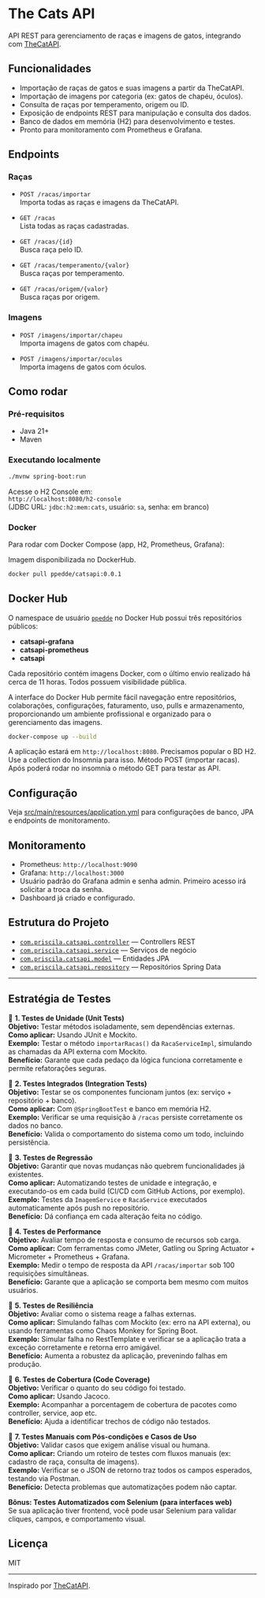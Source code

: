 # The Cats API

API REST para gerenciamento de raças e imagens de gatos, integrando com [TheCatAPI](https://thecatapi.com/).

## Funcionalidades

- Importação de raças de gatos e suas imagens a partir da TheCatAPI.
- Importação de imagens por categoria (ex: gatos de chapéu, óculos).
- Consulta de raças por temperamento, origem ou ID.
- Exposição de endpoints REST para manipulação e consulta dos dados.
- Banco de dados em memória (H2) para desenvolvimento e testes.
- Pronto para monitoramento com Prometheus e Grafana.

## Endpoints

### Raças

- `POST /racas/importar`  
  Importa todas as raças e imagens da TheCatAPI.

- `GET /racas`  
  Lista todas as raças cadastradas.

- `GET /racas/{id}`  
  Busca raça pelo ID.

- `GET /racas/temperamento/{valor}`  
  Busca raças por temperamento.

- `GET /racas/origem/{valor}`  
  Busca raças por origem.

### Imagens

- `POST /imagens/importar/chapeu`  
  Importa imagens de gatos com chapéu.

- `POST /imagens/importar/oculos`  
  Importa imagens de gatos com óculos.

## Como rodar

### Pré-requisitos

- Java 21+
- Maven

### Executando localmente

```sh
./mvnw spring-boot:run
```

Acesse o H2 Console em:  
`http://localhost:8080/h2-console`  
(JDBC URL: `jdbc:h2:mem:cats`, usuário: `sa`, senha: em branco)

### Docker

Para rodar com Docker Compose (app, H2, Prometheus, Grafana):

Imagem disponibilizada no DockerHub.

```sh
docker pull ppedde/catsapi:0.0.1
```

## Docker Hub

O namespace de usuário [`ppedde`](https://hub.docker.com/u/ppedde) no Docker Hub possui três repositórios públicos:

- **catsapi-grafana**
- **catsapi-prometheus**
- **catsapi**

Cada repositório contém imagens Docker, com o último envio realizado há cerca de 11 horas. Todos possuem visibilidade pública.

A interface do Docker Hub permite fácil navegação entre repositórios, colaborações, configurações, faturamento, uso, pulls e armazenamento, proporcionando um ambiente profissional e organizado para o gerenciamento das imagens.

```sh
docker-compose up --build
```

A aplicação estará em `http://localhost:8080`. 
Precisamos popular o BD H2. Use a collection do Insomnia para isso. Método POST (importar racas).
Após poderá rodar no insomnia o método GET para testar as API.

## Configuração

Veja [src/main/resources/application.yml](src/main/resources/application.yml) para configurações de banco, JPA e endpoints de monitoramento.

## Monitoramento

- Prometheus: `http://localhost:9090`
- Grafana: `http://localhost:3000`
- Usuário padrão do Grafana admin e senha admin. Primeiro acesso irá solicitar a troca da senha.
- Dashboard já criado e configurado.

## Estrutura do Projeto

- [`com.priscila.catsapi.controller`](src/main/java/com/priscila/catsapi/controller) — Controllers REST
- [`com.priscila.catsapi.service`](src/main/java/com/priscila/catsapi/service) — Serviços de negócio
- [`com.priscila.catsapi.model`](src/main/java/com/priscila/catsapi/model) — Entidades JPA
- [`com.priscila.catsapi.repository`](src/main/java/com/priscila/catsapi/repository) — Repositórios Spring Data

---

##  Estratégia de Testes

🔹 **1. Testes de Unidade (Unit Tests)**  
**Objetivo:** Testar métodos isoladamente, sem dependências externas.  
**Como aplicar:** Usando JUnit e Mockito.  
**Exemplo:** Testar o método `importarRacas()` da `RacaServiceImpl`, simulando as chamadas da API externa com Mockito.  
**Benefício:** Garante que cada pedaço da lógica funciona corretamente e permite refatorações seguras.

🔹 **2. Testes Integrados (Integration Tests)**  
**Objetivo:** Testar se os componentes funcionam juntos (ex: serviço + repositório + banco).  
**Como aplicar:** Com `@SpringBootTest` e banco em memória H2.  
**Exemplo:** Verificar se uma requisição à `/racas` persiste corretamente os dados no banco.  
**Benefício:** Valida o comportamento do sistema como um todo, incluindo persistência.

🔹 **3. Testes de Regressão**  
**Objetivo:** Garantir que novas mudanças não quebrem funcionalidades já existentes.  
**Como aplicar:** Automatizando testes de unidade e integração, e executando-os em cada build (CI/CD com GitHub Actions, por exemplo).  
**Exemplo:** Testes da `ImagemService` e `RacaService` executados automaticamente após push no repositório.  
**Benefício:** Dá confiança em cada alteração feita no código.

🔹 **4. Testes de Performance**  
**Objetivo:** Avaliar tempo de resposta e consumo de recursos sob carga.  
**Como aplicar:** Com ferramentas como JMeter, Gatling ou Spring Actuator + Micrometer + Prometheus + Grafana.  
**Exemplo:** Medir o tempo de resposta da API `/racas/importar` sob 100 requisições simultâneas.  
**Benefício:** Garante que a aplicação se comporta bem mesmo com muitos usuários.

🔹 **5. Testes de Resiliência**  
**Objetivo:** Avaliar como o sistema reage a falhas externas.  
**Como aplicar:** Simulando falhas com Mockito (ex: erro na API externa), ou usando ferramentas como Chaos Monkey for Spring Boot.  
**Exemplo:** Simular falha no RestTemplate e verificar se a aplicação trata a exceção corretamente e retorna erro amigável.  
**Benefício:** Aumenta a robustez da aplicação, prevenindo falhas em produção.

🔹 **6. Testes de Cobertura (Code Coverage)**  
**Objetivo:** Verificar o quanto do seu código foi testado.  
**Como aplicar:** Usando Jacoco.  
**Exemplo:** Acompanhar a porcentagem de cobertura de pacotes como controller, service, aop etc.  
**Benefício:** Ajuda a identificar trechos de código não testados.

🔹 **7. Testes Manuais com Pós-condições e Casos de Uso**  
**Objetivo:** Validar casos que exigem análise visual ou humana.  
**Como aplicar:** Criando um roteiro de testes com fluxos manuais (ex: cadastro de raça, consulta de imagens).  
**Exemplo:** Verificar se o JSON de retorno traz todos os campos esperados, testando via Postman.  
**Benefício:** Detecta problemas que automatizações podem não captar.

**Bônus: Testes Automatizados com Selenium (para interfaces web)**  
Se sua aplicação tiver frontend, você pode usar Selenium para validar cliques, campos, e comportamento visual.

## Licença

MIT

---
Inspirado por [TheCatAPI](https://thecatapi.com/).
